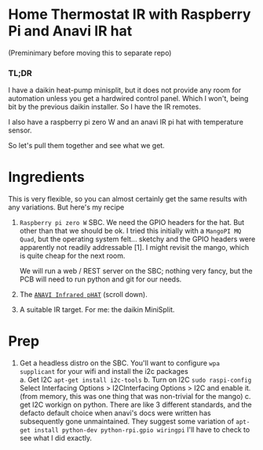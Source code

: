 Home Thermostat IR with Raspberry Pi and Anavi IR hat
=====================================================

(Preminimary before moving this to separate repo)

### TL;DR

I have a daikin heat-pump minisplit, but it does not provide any room for automation unless you get
a hardwired control panel. Which I won't, being bit by the previous daikin installer. So I have the
IR remotes.

I also have a raspberry pi zero W and an anavi IR pi hat with temperature sensor. 

So let's pull them together and see what we get. 

# Ingredients

This is very flexible, so you can almost certainly get the same results with any variations. But
here's my recipe

1. `Raspberry pi zero W` SBC. We need the GPIO headers for the hat. But other than that we should be
   ok. I tried this initially with a `MangoPI MQ Quad`, but the operating system felt... sketchy and
   the GPIO headers were apparently not readily addressable [1]. I might revisit the mango, which is
   quite cheap for the next room.

   We will run a web / REST server on the SBC; nothing very fancy, but the PCB will need to run
   python and git for our needs.

2. The [`ANAVI Infrared pHAT`](https://anavi.technology/#products) (scroll down). 

3. A suitable IR target.  For me: the daikin MiniSplit.


# Prep


1. Get a headless distro on the SBC. You'll want to configure `wpa supplicant` for your wifi and install the i2c packages    
   a. Get I2C `apt-get install i2c-tools`
   b. Turn on I2C `sudo raspi-config`
      Select Interfacing Options > I2CInterfacing Options > I2C and enable it.
      (from memory, this was one thing that was non-trivial for the mango)
   c. get I2C workign on python. There are like 3 different standards, and the defacto default choice 
      when anavi's docs were written has subsequently gone unmaintained. 
      They suggest some variation of 
      `apt-get install python-dev python-rpi.gpio wiringpi` 
      I'll have to check to see what I did exactly. 

   
